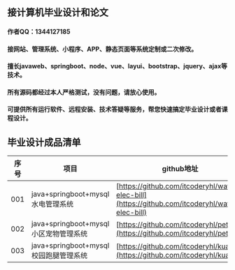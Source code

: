 ## 接计算机毕业设计和论文

#### 作者QQ：1344127185
#### 接网站、管理系统、小程序、APP、静态页面等系统定制或二次修改。
#### 擅长javaweb、springboot、node、vue、layui、bootstrap、jquery、ajax等技术。
#### 所有源码都经过本人严格测试，没有问题，请放心使用。
#### 可提供所有运行软件、远程安装、技术答疑等服务，帮您快速搞定毕业设计或者课程设计。

## 毕业设计成品清单
| 序号 | 项目                                  | github地址                                                   |
| ---- | ------------------------------------- | ------------------------------------------------------------ |
| 001  | java+springboot+mysql水电管理系统     | [https://github.com/itcoderyhl/water-elec-bill](https://github.com/itcoderyhl/water-elec-bill) |
| 002  | java+springboot+mysql小区宠物管理系统 | [https://github.com/itcoderyhl/petmgr](https://github.com/itcoderyhl/petmgr) |
| 003  | java+springboot+mysql校园跑腿管理系统 | [https://github.com/itcoderyhl/kuaidi](https://github.com/itcoderyhl/kuaidi) |

